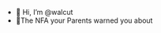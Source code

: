 - 👋 Hi, I’m @walcut
- 🤞The NFA your Parents warned you about

<!---
walcut/walcut is a ✨ special ✨ repository because its `README.md` (this file) appears on your GitHub profile.
You can click the Preview link to take a look at your changes.
--->
